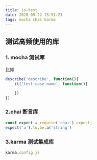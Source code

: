 ```yaml
---
title: js-test
date: 2020-05-22 15:51:21
tags: mocha chai karma
---
```


## 测试高频使用的库

### 1. mocha 测试库
比如

```javascript
describe('describe', function(){
    it('test-case-name', function(){

    })
})
```

### 2.chai 断言库

```javascript
const expect = require('chai').expect;
expect('a').to.be.a('string')
```

### 3.karma 测试集成库

```javascript
karma.config.js
```


